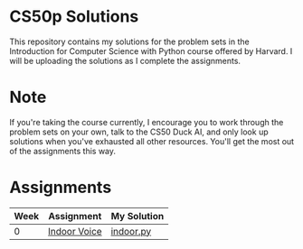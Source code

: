 # CS50p Solutions
This repository contains my solutions for the problem sets in the Introduction for Computer Science with Python course offered by Harvard. I will be uploading the solutions as I complete the assignments.

# Note
If you're taking the course currently, I encourage you to work through the problem sets on your own, talk to the CS50 Duck AI, and only look up solutions when you've exhausted all other resources. You'll get the most out of the assignments this way.

# Assignments
| Week | Assignment | My Solution |
| ---- | ---------- | -------- |
| 0 | [Indoor Voice](https://cs50.harvard.edu/python/2022/psets/0/indoor/) | [indoor.py](https://github.com/cheksumhov/cs50p-solutions/blob/main/Week%200/indoor.py) |
